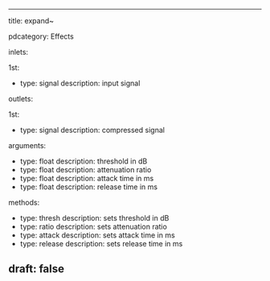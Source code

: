 --- 


title: expand~

pdcategory: Effects

inlets:

  1st:
  - type: signal
    description: input signal

outlets:

  1st:
  - type: signal
    description: compressed signal

arguments:
  - type: float
    description: threshold in dB
  - type: float
    description: attenuation ratio
  - type: float
    description: attack time in ms
  - type: float
    description: release time in ms

methods:
  - type: thresh <float>
    description: sets threshold in dB
  - type: ratio <float>
    description: sets attenuation ratio
  - type: attack <float>
    description: sets attack time in ms
  - type: release <float>
    description: sets release time in ms



draft: false
---